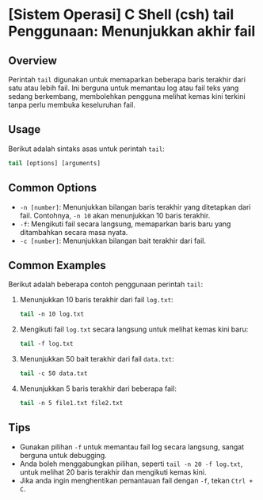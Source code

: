 # [Sistem Operasi] C Shell (csh) tail Penggunaan: Menunjukkan akhir fail

## Overview
Perintah `tail` digunakan untuk memaparkan beberapa baris terakhir dari satu atau lebih fail. Ini berguna untuk memantau log atau fail teks yang sedang berkembang, membolehkan pengguna melihat kemas kini terkini tanpa perlu membuka keseluruhan fail.

## Usage
Berikut adalah sintaks asas untuk perintah `tail`:

```csh
tail [options] [arguments]
```

## Common Options
- `-n [number]`: Menunjukkan bilangan baris terakhir yang ditetapkan dari fail. Contohnya, `-n 10` akan menunjukkan 10 baris terakhir.
- `-f`: Mengikuti fail secara langsung, memaparkan baris baru yang ditambahkan secara masa nyata.
- `-c [number]`: Menunjukkan bilangan bait terakhir dari fail.

## Common Examples
Berikut adalah beberapa contoh penggunaan perintah `tail`:

1. Menunjukkan 10 baris terakhir dari fail `log.txt`:
   ```csh
   tail -n 10 log.txt
   ```

2. Mengikuti fail `log.txt` secara langsung untuk melihat kemas kini baru:
   ```csh
   tail -f log.txt
   ```

3. Menunjukkan 50 bait terakhir dari fail `data.txt`:
   ```csh
   tail -c 50 data.txt
   ```

4. Menunjukkan 5 baris terakhir dari beberapa fail:
   ```csh
   tail -n 5 file1.txt file2.txt
   ```

## Tips
- Gunakan pilihan `-f` untuk memantau fail log secara langsung, sangat berguna untuk debugging.
- Anda boleh menggabungkan pilihan, seperti `tail -n 20 -f log.txt`, untuk melihat 20 baris terakhir dan mengikuti kemas kini.
- Jika anda ingin menghentikan pemantauan fail dengan `-f`, tekan `Ctrl + C`.